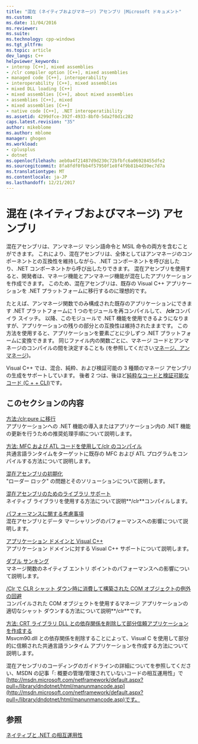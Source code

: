 ```yaml
---
title: "混在 (ネイティブおよびマネージ) アセンブリ |Microsoft ドキュメント"
ms.custom: 
ms.date: 11/04/2016
ms.reviewer: 
ms.suite: 
ms.technology: cpp-windows
ms.tgt_pltfrm: 
ms.topic: article
dev_langs: C++
helpviewer_keywords:
- interop [C++], mixed assemblies
- /clr compiler option [C++], mixed assemblies
- managed code [C++], interoperability
- interoperability [C++], mixed assemblies
- mixed DLL loading [C++]
- mixed assemblies [C++], about mixed assemblies
- assemblies [C++], mixed
- mixed assemblies [C++]
- native code [C++], .NET interoperatibility
ms.assetid: 4299dfce-392f-4933-8bf0-5da2f0d1c282
caps.latest.revision: "35"
author: mikeblome
ms.author: mblome
manager: ghogen
ms.workload:
- cplusplus
- dotnet
ms.openlocfilehash: aeb0a4f21487d9d230c72bfbfc6a06928455dfe2
ms.sourcegitcommit: 8fa8fdf0fbb4f57950f1e8f4f9b81b4d39ec7d7a
ms.translationtype: MT
ms.contentlocale: ja-JP
ms.lasthandoff: 12/21/2017
---
```

# <a name="mixed-native-and-managed-assemblies"></a>混在 (ネイティブおよびマネージ) アセンブリ
混在アセンブリは、アンマネージ マシン語命令と MSIL 命令の両方を含むことができます。 これにより、混在アセンブリは、全体としてはアンマネージのコンポーネントとの互換性を維持しながら、.NET コンポーネントを呼び出したり、.NET コンポーネントから呼び出したりできます。 混在アセンブリを使用すると、開発者は、マネージ機能とアンマネージ機能が混在したアプリケーションを作成できます。 このため、混在アセンブリは、既存の Visual C++ アプリケーションを .NET プラットフォームに移行するのに理想的です。  
  
 たとえば、アンマネージ関数でのみ構成された既存のアプリケーションにできます .NET プラットフォームに 1 つのモジュールを再コンパイルして、 **/clr**コンパイラ スイッチ。 以降、このモジュールで .NET 機能を使用できるようになりますが、アプリケーションの残りの部分との互換性は維持されたままです。 この方法を使用すると、アプリケーションを要素ごとに少しずつ .NET プラットフォームに変換できます。 同じファイル内の関数ごとに、マネージ コードとアンマネージのコンパイルの間を決定することも (を参照してください[マネージ、アンマネージ](../preprocessor/managed-unmanaged.md))。  
  
 Visual C++ では、混合、純粋、および検証可能の 3 種類のマネージ アセンブリの生成をサポートしています。 後者 2 つは、後ほど[純粋なコードと検証可能なコード (C + + CLI)](../dotnet/pure-and-verifiable-code-cpp-cli.md)です。  
  
## <a name="in-this-section"></a>このセクションの内容  
 [方法:/clr:pure に移行](../dotnet/how-to-migrate-to-clr.md)  
 アプリケーションへの .NET 機能の導入またはアプリケーション内の .NET 機能の更新を行うための推奨処理手順について説明します。  
  
 [方法: MFC および ATL コードを使用して/clr のコンパイル](../dotnet/how-to-compile-mfc-and-atl-code-by-using-clr.md)  
 共通言語ランタイムをターゲットに既存の MFC および ATL プログラムをコンパイルする方法について説明します。  
  
 [混在アセンブリの初期化](../dotnet/initialization-of-mixed-assemblies.md)  
 "ローダー ロック" の問題とそのソリューションについて説明します。  
  
 [混在アセンブリのためのライブラリ サポート](../dotnet/library-support-for-mixed-assemblies.md)  
 ネイティブ ライブラリを使用する方法について説明**/clr**コンパイルします。  
  
 [パフォーマンスに関する考慮事項](../dotnet/performance-considerations-for-interop-cpp.md)  
 混在アセンブリとデータ マーシャリングのパフォーマンスへの影響について説明します。  
  
 [アプリケーション ドメインと Visual C++](../dotnet/application-domains-and-visual-cpp.md)  
 アプリケーション ドメインに対する Visual C++ サポートについて説明します。  
  
 [ダブル サンキング](../dotnet/double-thunking-cpp.md)  
 マネージ関数のネイティブ エントリ ポイントのパフォーマンスへの影響について説明します。  
  
 [/Clr で CLR シャット ダウン時に消費して構築された COM オブジェクトの例外の回避](../dotnet/avoiding-exceptions-on-clr-shutdown-when-consuming-com-objects-built-with-clr.md)  
 コンパイルされた COM オブジェクトを使用するマネージ アプリケーションの適切なシャット ダウンする方法について説明**/clr**です。  
  
 [方法: CRT ライブラリ DLL との依存関係を削除して部分信頼アプリケーションを作成する](../dotnet/create-a-partially-trusted-application.md)  
 Msvcm90.dll との依存関係を削除することによって、Visual C を使用して部分的に信頼された共通言語ランタイム アプリケーションを作成する方法について説明します。  
  
 混在アセンブリのコーディングのガイドラインの詳細についてを参照してください、MSDN の記事「: 概要の管理/管理されていないコードの相互運用性」で[http://msdn.microsoft.com/netframework/default.aspx?pull=/library/dndotnet/html/manunmancode.asp](http://msdn.microsoft.com/netframework/default.aspx?pull=/library/dndotnet/html/manunmancode.asp)です。  
  
## <a name="see-also"></a>参照  
 [ネイティブと .NET の相互運用性](../dotnet/native-and-dotnet-interoperability.md)